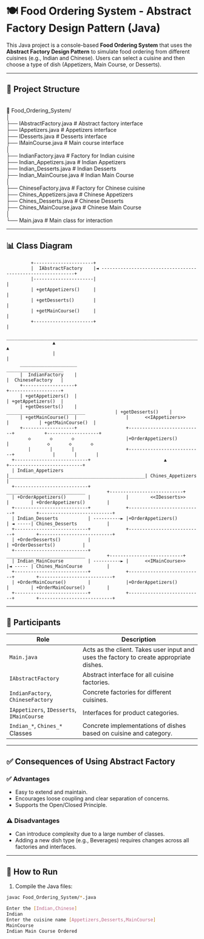# 🍽️ Food Ordering System - Abstract Factory Design Pattern (Java)

This Java project is a console-based **Food Ordering System** that uses the **Abstract Factory Design Pattern** to simulate food ordering from different cuisines (e.g., Indian and Chinese). Users can select a cuisine and then choose a type of dish (Appetizers, Main Course, or Desserts).

---

## 📁 Project Structure

<br>📁 Food_Ordering_System/
<br>│
<br>├── IAbstractFactory.java          # Abstract factory interface
<br>├── IAppetizers.java               # Appetizers interface
<br>├── IDesserts.java                 # Desserts interface
<br>├── IMainCourse.java               # Main course interface
<br>│
<br>├── IndianFactory.java             # Factory for Indian cuisine
<br>├── Indian_Appetizers.java         # Indian Appetizers
<br>├── Indian_Desserts.java           # Indian Desserts
<br>├── Indian_MainCourse.java         # Indian Main Course
<br>│
<br>├── ChineseFactory.java            # Factory for Chinese cuisine
<br>├── Chines_Appetizers.java         # Chinese Appetizers
<br>├── Chines_Desserts.java           # Chinese Desserts
<br>├── Chines_MainCourse.java         # Chinese Main Course
<br>│
<br>└── Main.java                      # Main class for interaction

---

## 📊 Class Diagram

             +----------------------+
             |  IAbstractFactory    |◄ ------------------------------------------------------------+
             |----------------------|                                                              |
             | +getAppetizers()     |                                                              |
             | +getDesserts()       |                                                              |
             | +getMainCourse()     |                                                              |
             +----------------------+                                                              |
                     _______________________________________________________________________________
                     ▲                                                                             ▲
                     |                                                                             |
         _____________________                                                          _____________________
         |  IndianFactory    |                                                          |  ChineseFactory   |      
         +-------------------+                                                          +-------------------+
         | +getAppetizers()  |                                                          | +getAppetizers()  |
         | +getDesserts()    |                  _____________________________           | +getDesserts()    |
         | +getMainCourse()  |                  |      <<IAppetizers>>      |           | +getMainCourse()  |
         +-------------------+                  +---------------------------+           +-------------------+
            ◇       ◇       ◇                   |+OrderAppetizers()         |              ◇       ◇       ◇      
            |       |       |                   +---------------------------+              |       |       |
      +---------------------------+                           ▲                      +---------------------------+
      | Indian_Appetizers         |__________________________________________________| Chines_Appetizers         |
      +---------------------------+             _____________________________        +---------------------------+
      | +OrderAppetizers()        |             |        <<IDesserts>>      |        | +OrderAppetizers()        |
      +---------------------------+             +---------------------------+        +---------------------------+
      | Indian_Desserts           | ----------► |+OrderAppetizers()         | ◄ -----| Chines_Desserts           |
      +---------------------------+             +---------------------------+        +---------------------------+
      | +OrderDesserts()          |                                                  | +OrderDesserts()          |
      +---------------------------+             _____________________________        +---------------------------+
      | Indian_MainCourse         | ----------► |      <<IMainCourse>>      |◄ ----- | Chines_MainCourse         |
      +---------------------------+             +---------------------------+        +---------------------------+
      | +OrderMainCourse()        |             |+OrderAppetizers()         |        | +OrderMainCourse()        |
      +---------------------------+             +---------------------------+        +---------------------------+


---

## 👥 Participants

| Role                    | Description |
|-------------------------|-------------|
| `Main.java`             | Acts as the client. Takes user input and uses the factory to create appropriate dishes. |
| `IAbstractFactory`      | Abstract interface for all cuisine factories. |
| `IndianFactory`, `ChineseFactory` | Concrete factories for different cuisines. |
| `IAppetizers`, `IDesserts`, `IMainCourse` | Interfaces for product categories. |
| `Indian_*`, `Chines_*` Classes    | Concrete implementations of dishes based on cuisine and category. |

---

## ✅ Consequences of Using Abstract Factory

### ✅ Advantages
- Easy to extend and maintain.
- Encourages loose coupling and clear separation of concerns.
- Supports the Open/Closed Principle.

### ⚠️ Disadvantages
- Can introduce complexity due to a large number of classes.
- Adding a new dish type (e.g., Beverages) requires changes across all factories and interfaces.

---

## 🧪 How to Run

1. Compile the Java files:

```bash
javac Food_Ordering_System/*.java

Enter the [Indian,Chinese]
Indian
Enter the cuisine name [Appetizers,Desserts,MainCourse]
MainCourse
Indian Main Course Ordered
